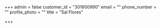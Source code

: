 +++
admin = false
customer_id = "301600990"
email = ""
phone_number = ""
profile_photo = ""
title = "Sal Flores"

+++
